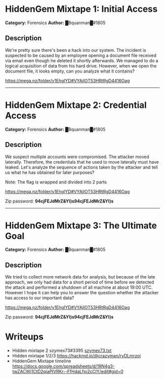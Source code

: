 # HiddenGem Mixtape 1: Initial Access
**Category:** Forensics
**Author:** █Bquanman█#1805


## Description
We're pretty sure there's been a hack into our system. The incident is suspected to be caused by an employee opening a document file received via email even though he deleted it shortly afterwards. We managed to do a logical acquisition of data from his hard drive. However, when we open the document file, it looks empty, can you analyze what it contains?

https://mega.nz/folder/y1EhgIYD#VYAjIOT53HRtRgD4416Oag


---

# HiddenGem Mixtape 2: Credential Access
**Category:** Forensics
**Author:** █Bquanman█#1805


## Description
We suspect multiple accounts were compromised. The attacker moved laterally. Therefore, the credentials that he used to move laterally must have leaked. Let's analyze the sequence of actions taken by the attacker and tell us what he has obtained for later purposes? 

Note: The flag is wrapped and divided into 2 parts

https://mega.nz/folder/y1EhgIYD#VYAjIOT53HRtRgD4416Oag

Zip password: **94cjFEJdMrZ&YI)s94cjFEJdMrZ&YI)s**

---


# HiddenGem Mixtape 3: The Ultimate Goal
**Category:** Forensics
**Author:** █Bquanman█#1805


## Description
We tried to collect more network data for analysis, but because of the late approach, we only had data for a short period of time before we detected the attack and performed a shutdown of all machine at about 19:00 UTC. However I hope it can help you to answer the question whether the attacker has access to our important data?

https://mega.nz/folder/y1EhgIYD#VYAjIOT53HRtRgD4416Oag

Zip password: **94cjFEJdMrZ&YI)s94cjFEJdMrZ&YI)s**


# Writeups
- Hidden mixtape 2 szymex73#3395 [szymex73.txt](./writeups/szymex73.txt)
- Hidden mixtape 1/2/3 https://hackmd.io/@crazyman/ryDLmrzoi
- HiddenGem Mixtape timeline https://docs.google.com/spreadsheets/d/19N4g3-twZACWj1CtD2qiaPIVRKr--FfHdaLfjo2cCIY/edit#gid=0